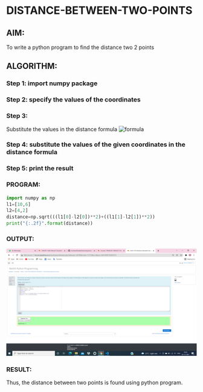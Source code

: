 # DISTANCE-BETWEEN-TWO-POINTS

## AIM:
To write a python program to find the distance two 2 points
## ALGORITHM:
### Step 1: import numpy package 
### Step 2: specify the values of the coordinates
### Step 3: 
Substitute the values in the distance formula  ![formula](/formula.jpg)
### Step 4: substitute the values of the given coordinates in the distance formula 
### Step 5: print the result 
### PROGRAM:
```python
import numpy as np
l1=[10,6]
l2=[4,2]
distance=np.sqrt(((l1[0]-l2[0])**2)+((l1[1]-l2[1])**2))
print("{:.2f}".format(distance))
```
### OUTPUT:
![Github logo](.//distanceofpts.png)


### RESULT:
Thus, the distance between two points is found using python program.
